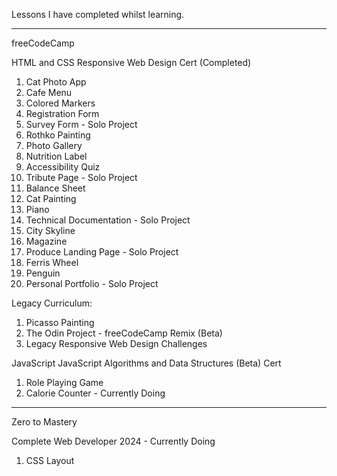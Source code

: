 Lessons I have completed whilst learning.

----------------------
freeCodeCamp

HTML and CSS
Responsive Web Design Cert (Completed)
1. Cat Photo App
2. Cafe Menu
3. Colored Markers
4. Registration Form
5. Survey Form - Solo Project
6. Rothko Painting
7. Photo Gallery
8. Nutrition Label
9. Accessibility Quiz
10. Tribute Page - Solo Project
11. Balance Sheet
12. Cat Painting
13. Piano
14. Technical Documentation - Solo Project
15. City Skyline
16. Magazine
17. Produce Landing Page - Solo Project
18. Ferris Wheel
19. Penguin
20. Personal Portfolio - Solo Project

Legacy Curriculum:
1. Picasso Painting
2. The Odin Project - freeCodeCamp Remix (Beta)
3. Legacy Responsive Web Design Challenges
   

JavaScript
JavaScript Algorithms and Data Structures (Beta) Cert
1. Role Playing Game
2. Calorie Counter - Currently Doing



-----------------------
Zero to Mastery

Complete Web Developer 2024 - Currently Doing
1. CSS Layout





